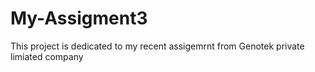 # My-Assigment3
This project is dedicated to my recent assigemrnt from Genotek private limiated company
